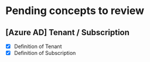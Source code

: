 # Pending concepts to review 

## [Azure AD] Tenant / Subscription 
- [x] Definition of Tenant
- [x] Definition of Subscription